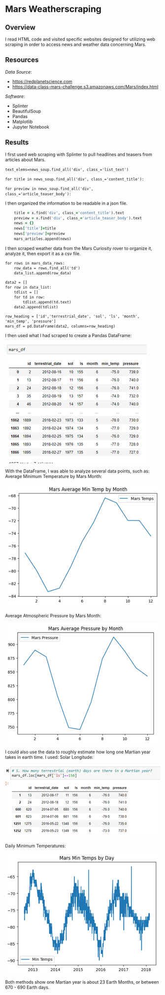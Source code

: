 # Mars Weatherscraping
## Overview
I read HTML code and visited specific websites designed for utilizing web scraping in order to access news and weather data concerning Mars.

## Resources
*Data Source*:

- https://redplanetscience.com
- https://data-class-mars-challenge.s3.amazonaws.com/Mars/index.html

*Software*:
- Splinter
- BeautifulSoup
- Pandas
- Matplotlib
- Jupyter Notebook

## Results
I first used web scraping with Splinter to pull headlines and teasers from articles about Mars.

```text_elems=news_soup.find_all('div', class_='list_text')```

```for title in news_soup.find_all('div', class_='content_title'):```

```for preview in news_soup.find_all('div', class_='article_teaser_body'):```


I then organized the information to be readable in a json file.

```for x in text_elems:
    title = x.find('div', class_='content_title').text
    preview = x.find('div', class_='article_teaser_body').text
    news = {}
    news['title']=title
    news['preview']=preview
    mars_articles.append(news)
```

I then scraped weather data from the Mars Curiosity rover to organize it, analyze it, then export it as a csv file.
```
for rows in mars_data_rows:
    row_data = rows.find_all('td')
    data_list.append(row_data)
```

```
data2 = []
for row in data_list:
    tdlist = []
    for td in row:
        tdlist.append(td.text)
    data2.append(tdlist)
```

```
row_heading = ['id','terrestrial_date', 'sol', 'ls', 'month', 'min_temp', 'pressure']
mars_df = pd.DataFrame(data2, columns=row_heading)
```

I then used what I had scraped to create a Pandas DataFrame:

![marsdataframe](https://github.com/jakatz87/Mars_Weatherscraping/blob/main/Resources/Mars_DataFrame.png)

With the DataFrame, I was able to analyze several data points, such as:
Average Minimum Temperature by Mars Month:

![marsavgtemp](https://github.com/jakatz87/Mars_Weatherscraping/blob/main/Resources/Mars_Avg_Min_Temp.png)

Average Atmospheric Pressure by Mars Month:

![marsavgpress](https://github.com/jakatz87/Mars_Weatherscraping/blob/main/Resources/Mars_Avg_Pressure.png)

I could also use the data to roughly estimate how long one Martian year takes in earth time.  I used:
Solar Longitude:

![marsyearbyls](https://github.com/jakatz87/Mars_Weatherscraping/blob/main/Resources/Mars_Year_by_ls.png)

Daily Minimum Temperatures:

![marsyearbytemp](https://github.com/jakatz87/Mars_Weatherscraping/blob/main/Resources/Mars_Year_by_temp.png)

Both methods show one Martian year is about 23 Earth Months, or between 670 - 690 Earth days.
